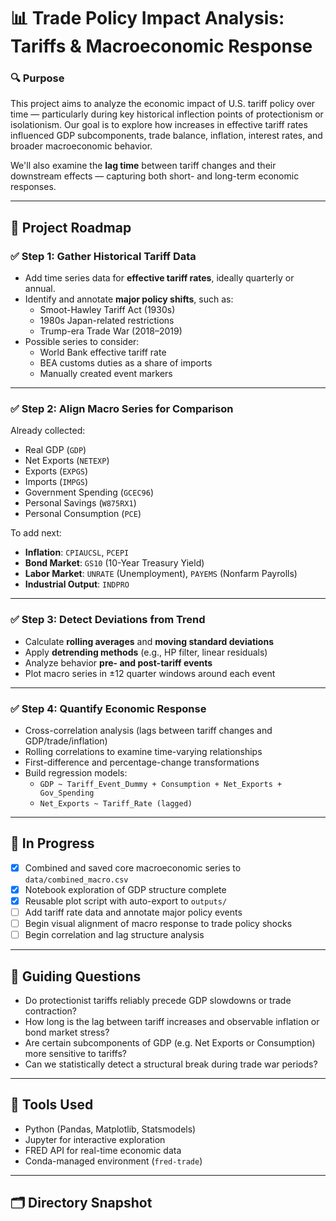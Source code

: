 # 📊 Trade Policy Impact Analysis: Tariffs & Macroeconomic Response

### 🔍 Purpose

This project aims to analyze the economic impact of U.S. tariff policy over time — particularly during key historical inflection points of protectionism or isolationism. Our goal is to explore how increases in effective tariff rates influenced GDP subcomponents, trade balance, inflation, interest rates, and broader macroeconomic behavior.

We'll also examine the **lag time** between tariff changes and their downstream effects — capturing both short- and long-term economic responses.

---

## 🧭 Project Roadmap

### ✅ Step 1: Gather Historical Tariff Data
- Add time series data for **effective tariff rates**, ideally quarterly or annual.
- Identify and annotate **major policy shifts**, such as:
  - Smoot-Hawley Tariff Act (1930s)
  - 1980s Japan-related restrictions
  - Trump-era Trade War (2018–2019)
- Possible series to consider:
  - World Bank effective tariff rate
  - BEA customs duties as a share of imports
  - Manually created event markers

---

### ✅ Step 2: Align Macro Series for Comparison

Already collected:
- Real GDP (`GDP`)
- Net Exports (`NETEXP`)
- Exports (`EXPGS`)
- Imports (`IMPGS`)
- Government Spending (`GCEC96`)
- Personal Savings (`W875RX1`)
- Personal Consumption (`PCE`)

To add next:
- **Inflation**: `CPIAUCSL`, `PCEPI`
- **Bond Market**: `GS10` (10-Year Treasury Yield)
- **Labor Market**: `UNRATE` (Unemployment), `PAYEMS` (Nonfarm Payrolls)
- **Industrial Output**: `INDPRO`

---

### ✅ Step 3: Detect Deviations from Trend
- Calculate **rolling averages** and **moving standard deviations**
- Apply **detrending methods** (e.g., HP filter, linear residuals)
- Analyze behavior **pre- and post-tariff events**
- Plot macro series in ±12 quarter windows around each event

---

### ✅ Step 4: Quantify Economic Response
- Cross-correlation analysis (lags between tariff changes and GDP/trade/inflation)
- Rolling correlations to examine time-varying relationships
- First-difference and percentage-change transformations
- Build regression models:
  - `GDP ~ Tariff_Event_Dummy + Consumption + Net_Exports + Gov_Spending`
  - `Net_Exports ~ Tariff_Rate (lagged)`

---

## 🔬 In Progress

- [x] Combined and saved core macroeconomic series to `data/combined_macro.csv`
- [x] Notebook exploration of GDP structure complete
- [x] Reusable plot script with auto-export to `outputs/`
- [ ] Add tariff rate data and annotate major policy events
- [ ] Begin visual alignment of macro response to trade policy shocks
- [ ] Begin correlation and lag structure analysis

---

## 🧠 Guiding Questions

- Do protectionist tariffs reliably precede GDP slowdowns or trade contraction?
- How long is the lag between tariff increases and observable inflation or bond market stress?
- Are certain subcomponents of GDP (e.g. Net Exports or Consumption) more sensitive to tariffs?
- Can we statistically detect a structural break during trade war periods?

---

## 🧰 Tools Used

- Python (Pandas, Matplotlib, Statsmodels)
- Jupyter for interactive exploration
- FRED API for real-time economic data
- Conda-managed environment (`fred-trade`)

---

## 🗂 Directory Snapshot

